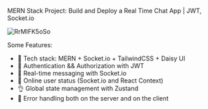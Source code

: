MERN Stack Project: Build and Deploy a Real Time Chat App | JWT, Socket.io


![RrMIFK5oSo](https://github.com/user-attachments/assets/89e0cdfe-c5d4-4a98-9997-2616ac8af299)




Some Features:

- 🌟 Tech stack: MERN + Socket.io + TailwindCSS + Daisy UI
- 🎃 Authentication && Authorization with JWT
- 👾 Real-time messaging with Socket.io
- 🚀 Online user status (Socket.io and React Context)
- 👌 Global state management with Zustand
- 🐞 Error handling both on the server and on the client
